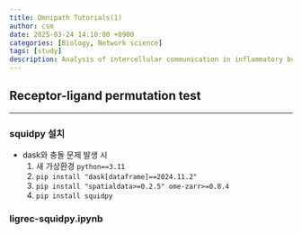 ```yaml
---
title: Omnipath Tutorials(1)
author: csm
date: 2025-03-24 14:10:00 +0900
categories: [Biology, Network science]
tags: [study]
description: Analysis of intercellular communication in inflammatory bowel disease (IBD)
---
```

## Receptor-ligand permutation test
---
### squidpy 설치
- dask와 충돌 문제 발생 시
    1. 새 가상환경 `python==3.11`
    2. `pip install "dask[dataframe]==2024.11.2"`
    3. `pip install "spatialdata>=0.2.5" ome-zarr>=0.8.4`
    4. `pip install squidpy`

### ligrec-squidpy.ipynb

<script src="#"></script>